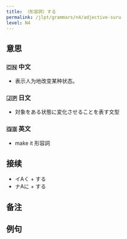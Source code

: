 ```yaml
---
title: （形容詞）する
permalink: /jlpt/grammars/n4/adjective-suru
level: N4
---
```


## 意思

### 🇨🇳 中文

- 表示人为地改变某种状态。

### 🇯🇵 日文

- 対象をある状態に変化させることを表す文型

### 🇬🇧 英文

- make it 形容詞

## 接续

- イAく + する
- ナAに + する

## 备注


## 例句

